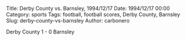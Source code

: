 Title: Derby County vs. Barnsley, 1994/12/17
Date: 1994/12/17 00:00
Category: sports
Tags: football, football scores, Derby County, Barnsley
Slug: derby-county-vs-barnsley
Author: carbonero


Derby County 1 - 0 Barnsley

